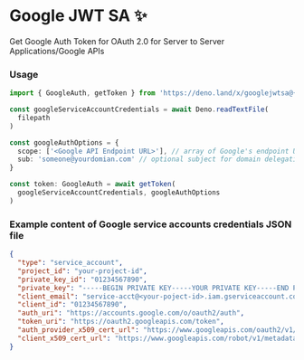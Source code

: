 # Google JWT SA ✨
Get Google Auth Token for OAuth 2.0 for Server to Server Applications/Google APIs

### Usage
```ts
import { GoogleAuth, getToken } from 'https://deno.land/x/googlejwtsa@{version}/mod.ts'

const googleServiceAccountCredentials = await Deno.readTextFile(
  filepath
)

const googleAuthOptions = {
  scope: ['<Google API Endpoint URL>'], // array of Google's endpoint URLs
  sub: 'someone@yourdomian.com' // optional subject for domain delegation
}

const token: GoogleAuth = await getToken(
  googleServiceAccountCredentials, googleAuthOptions
)
```

### Example content of Google service accounts credentials JSON file
```json
{
  "type": "service_account",
  "project_id": "your-project-id",
  "private_key_id": "01234567890",
  "private_key": "-----BEGIN PRIVATE KEY-----YOUR PRIVATE KEY-----END PRIVATE KEY-----",
  "client_email": "service-acct@<your-poject-id>.iam.gserviceaccount.com",
  "client_id": "01234567890",
  "auth_uri": "https://accounts.google.com/o/oauth2/auth",
  "token_uri": "https://oauth2.googleapis.com/token",
  "auth_provider_x509_cert_url": "https://www.googleapis.com/oauth2/v1/certs",
  "client_x509_cert_url": "https://www.googleapis.com/robot/v1/metadata/x509/service-acct%40your-service-account-name.iam.gserviceaccount.com"
}
```
